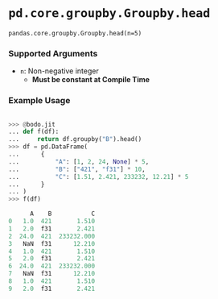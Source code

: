 # `pd.core.groupby.Groupby.head`

`pandas.core.groupby.Groupby.head(n=5)`


### Supported Arguments

- `n`: Non-negative integer
    - **Must be constant at Compile Time**


### Example Usage

```py

>>> @bodo.jit
... def f(df):
...     return df.groupby("B").head()
>>> df = pd.DataFrame(
...      {
...          "A": [1, 2, 24, None] * 5,
...          "B": ["421", "f31"] * 10,
...          "C": [1.51, 2.421, 233232, 12.21] * 5
...      }
... )
>>> f(df)

      A    B           C
0   1.0  421       1.510
1   2.0  f31       2.421
2  24.0  421  233232.000
3   NaN  f31      12.210
4   1.0  421       1.510
5   2.0  f31       2.421
6  24.0  421  233232.000
7   NaN  f31      12.210
8   1.0  421       1.510
9   2.0  f31       2.421
```
  
